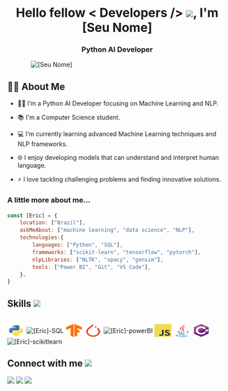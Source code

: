 <h1 align="center">Hello fellow < Developers /> <img src="https://raw.githubusercontent.com/kaueMarques/kaueMarques/master/hi.gif" width="30px">, I'm [Seu Nome]</h1>
<h3 align="center">Python AI Developer</h3>
<img align="right"  src="https://github.com/Adam-pw/Adam-pw/blob/main/animation_500_kxa883sd.gif" alt="[Seu Nome]" width="450px" />
<br>
<h2>👨‍💻 About Me</h2>

- 👨‍💻 I’m a Python AI Developer focusing on Machine Learning and NLP.

- 📚 I'm a Computer Science student.

- 💻 I’m currently learning advanced Machine Learning techniques and NLP frameworks.

- 🌐 I enjoy developing models that can understand and interpret human language.

- ⚡ I love tackling challenging problems and finding innovative solutions.

###  A little more about me...  

```javascript
const [Eric] = {
    location: ["Brazil"],
    askMeAbout: ["machine learning", "data science", "NLP"],
    technologies:{
        languages: ["Python", "SQL"],
        frameworks: ["scikit-learn", "tensorflow", "pytorch"],
        nlpLibraries: ["NLTK", "spacy", "gensim"],
        tools: ["Power BI", "Git", "VS Code"],
    },
}
```
<h2>Skills <img src = "https://media2.giphy.com/media/QssGEmpkyEOhBCb7e1/giphy.gif?cid=ecf05e47a0n3gi1bfqntqmob8g9aid1oyj2wr3ds3mg700bl&rid=giphy.gif" width = 32px> </h2>
<div style="display: inline_block"><br>
  <img align="center" alt="[Eric]-Python" height="30" width="40" src="https://raw.githubusercontent.com/devicons/devicon/master/icons/python/python-original.svg">
  <img align="center" alt="[Eric]-SQL" height="30" width="40" src="https://raw.githubusercontent.com/rdecarlo73/icons/master/sql.ico">
  <img align="center" alt="[Eric]-tensorflow" height="30" width="40" src="https://raw.githubusercontent.com/devicons/devicon/master/icons/tensorflow/tensorflow-original.svg">
  <img align="center" alt="[Eric]-pytorch" height="30" width="40" src="https://raw.githubusercontent.com/devicons/devicon/master/icons/pytorch/pytorch-original.svg">
  <img align="center" alt="[Eric]-powerBI" height="30" width="40" src="https://github.com/microsoft/PowerBI-Icons/blob/main/SVG/Power-BI.svg">
    <img align="center" alt="[Eric]-javascript" height="30" width="40" src="https://raw.githubusercontent.com/devicons/devicon/master/icons/javascript/javascript-original.svg">
    <img align="center" alt="[Eric]-java" height="30" width="40" src="https://raw.githubusercontent.com/devicons/devicon/master/icons/java/java-original.svg">
    <img align="center" alt="[Eric]-C#" height="30" width="40" src="https://raw.githubusercontent.com/devicons/devicon/master/icons/csharp/csharp-original.svg">
    <img align="center" alt="[Eric]-scikitlearn" height="30" width="40" src="https://cdn.jsdelivr.net/gh/devicons/devicon@latest/icons/scikitlearn/scikitlearn-original.svg">
    
</div>
<h2>Connect with me <img src='https://raw.githubusercontent.com/ShahriarShafin/ShahriarShafin/main/Assets/handshake.gif' width="100px"> </h2>
<div> 
  <a href="https://www.instagram.com/o.ericdacosta/" target="_blank"><img src="https://img.shields.io/badge/-Instagram-%23E4405F?style=for-the-badge&logo=instagram&logoColor=white" target="_blank"></a>
  <a href="mailto:ericdacosta72@gmail.com"><img src="https://img.shields.io/badge/-Gmail-%23333?style=for-the-badge&logo=gmail&logoColor=white" target="_blank"></a>
  <a href="https://www.linkedin.com/in/eric-da-costa/" target="_blank"><img src="https://img.shields.io/badge/-LinkedIn-%230077B5?style=for-the-badge&logo=linkedin&logoColor=white" target="_blank"></a>
</div>
